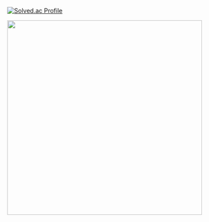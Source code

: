 
[![Solved.ac Profile](http://mazassumnida.wtf/api/v2/generate_badge?boj=inhan1009)](https://solved.ac/inhan1009/)

<img align="center" width="450px" src="https://github-readme-stats.vercel.app/api?username=inhwanK&show_icons=true" />

<!--

- 프로필 꾸미기 stat 등... -
https://github.com/anuraghazra/github-readme-stats

Here are some ideas to get you started:

- 🔭 I’m currently working on ...
- 🌱 I’m currently learning ...
- 👯 I’m looking to collaborate on ...
- 🤔 I’m looking for help with ...
- 💬 Ask me about ...
- 📫 How to reach me: ...
- 😄 Pronouns: ...
- ⚡ Fun fact: ...
-->
